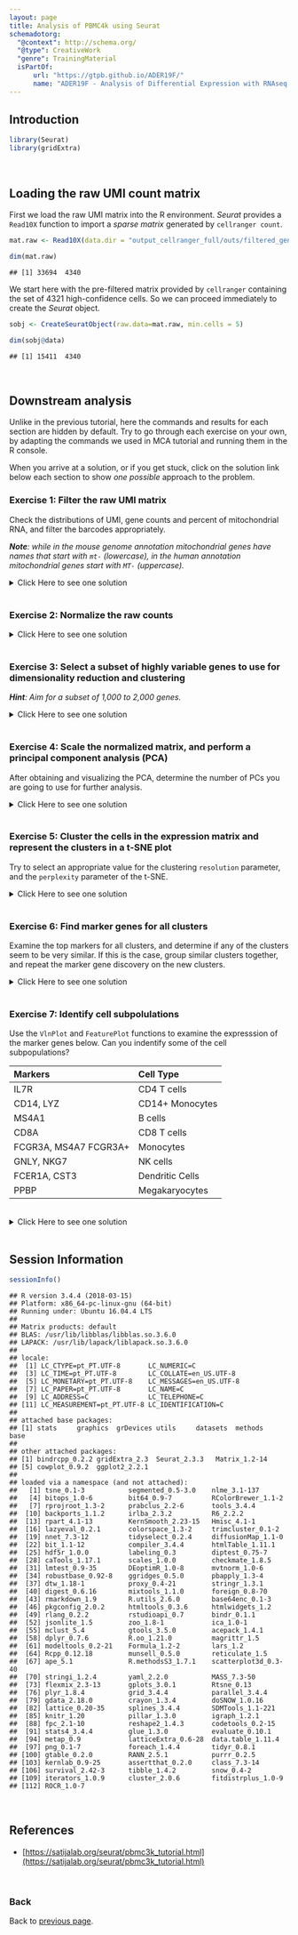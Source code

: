 ```yaml
---
layout: page
title: Analysis of PBMC4k using Seurat
schemadotorg:
  "@context": http://schema.org/
  "@type": CreativeWork
  "genre": TrainingMaterial
  isPartOf:
      url: "https://gtpb.github.io/ADER19F/"
      name: "ADER19F - Analysis of Differential Expression with RNAseq (First course in 2019)"
---
```


## Introduction


```r
library(Seurat)
library(gridExtra)
```
<br/>

## Loading the raw UMI count matrix

First we load the raw UMI matrix into the R environment. *Seurat* provides a `Read10X` function to import a *sparse matrix* generated by `cellranger count`.


```r
mat.raw <- Read10X(data.dir = "output_cellranger_full/outs/filtered_gene_bc_matrices/GRCh38")

dim(mat.raw)
```

```
## [1] 33694  4340
```

We start here with the pre-filtered matrix provided by `cellranger` containing the set of 4321 high-confidence cells. So we can proceed immediately to create the *Seurat* object.


```r
sobj <- CreateSeuratObject(raw.data=mat.raw, min.cells = 5)

dim(sobj@data)
```

```
## [1] 15411  4340
```

<br/>

## Downstream analysis

Unlike in the previous tutorial, here the commands and results for each section are hidden by default. Try to go through each exercise on your own, by adapting the commands we used in MCA tutorial and running them in the R console.

When you arrive at a solution, or if you get stuck, click on the solution link below each section to show *one possible* approach to the problem.

### Exercise 1: Filter the raw UMI matrix

Check the distributions of UMI, gene counts and percent of mitochondrial RNA, and filter the barcodes appropriately.

*__Note__: while in the mouse genome annotation mitochondrial genes have names that start with `mt-` (lowercase), in the human annotation mitochondrial genes start with `MT-` (uppercase).*

<details><summary>Click Here to see one solution</summary>


<pre>
VlnPlot(sobj, features.plot = c("nUMI", "nGene"))
</pre>

<img src="./images/exercise-seurat-pbmc4k_files/unnamed-chunk-4-1.png">

<pre>
plot(sobj@meta.data$nUMI, sobj@meta.data$nGene, pch=20, cex=0.5)
</pre>

<img src="./images/exercise-seurat-pbmc4k_files/unnamed-chunk-4-2.png">

<pre>
mito.genes <- grep("^MT-", rownames(sobj@data), value = TRUE)
percent.mito <- Matrix::colSums(sobj@data[mito.genes, ]) / Matrix::colSums(sobj@data)
sobj <- AddMetaData(sobj, metadata = percent.mito, col.name = "percent.mito")

VlnPlot(sobj, features.plot = c("nUMI", "nGene", "percent.mito"))
</pre>

<img src="./images/exercise-seurat-pbmc4k_files/unnamed-chunk-5-1.png">

<pre>
plot(sobj@meta.data$nUMI, sobj@meta.data$percent.mito, pch=20, cex=0.5)
</pre>

<img src="./images/exercise-seurat-pbmc4k_files/unnamed-chunk-5-2.png">

<pre>
sobj <- FilterCells(sobj, subset.names = "nGene", high.thresholds = 3000)
sobj <- FilterCells(sobj, subset.names = "percent.mito", high.thresholds = 0.1)

dim(sobj@data)
</pre>

<pre>
## [1] 15411  4272
</pre>

</details>
<br/>

### Exercise 2: Normalize the raw counts

<details><summary>Click Here to see one solution</summary>


<pre>
sobj <- NormalizeData(sobj, normalization.method = "LogNormalize", scale.factor = median(sobj@meta.data$nUMI))
</pre>

</details>
<br/>

### Exercise 3: Select a subset of highly variable genes to use for dimensionality reduction and clustering

*__Hint__: Aim for a subset of 1,000 to 2,000 genes.*

<details><summary>Click Here to see one solution</summary>


<pre>
sobj <- FindVariableGenes(sobj, mean.function = ExpMean, dispersion.function = LogVMR,  
                          x.low.cutoff = 0.0125, x.high.cutoff = 3, y.cutoff = 0.5)
</pre>

<img src="./images/exercise-seurat-pbmc4k_files/vargenes-1.png">


<pre>
length(sobj@var.genes)
</pre>

<pre>
## [1] 1252
</pre>


<pre>
hvginfo <- sobj@hvg.info[ sobj@var.genes, ]
highest.dispersion <- head(rownames(hvginfo)[ order(-hvginfo$gene.dispersion) ])
highest.mean <- head(rownames(hvginfo)[ order(-hvginfo$gene.mean) ])

VlnPlot(sobj, features.plot = highest.dispersion, point.size.use=0.5)
</pre>

<img src="./images/exercise-seurat-pbmc4k_files/unnamed-chunk-7-1.png">


<pre>
VlnPlot(sobj, features.plot = highest.mean, point.size.use=0.5)
</pre>


<img src="./images/exercise-seurat-pbmc4k_files/unnamed-chunk-7-2.png">

</details>
<br/>

### Exercise 4: Scale the normalized matrix, and perform a principal component analysis (PCA)

After obtaining and visualizing the PCA, determine the number of PCs you are going to use for further analysis.

<details><summary>Click Here to see one solution</summary>


<pre>
sobj <- ScaleData(object = sobj, vars.to.regress = c("nUMI", "percent.mito"))
</pre>


<pre>
## Regressing out: nUMI, percent.mito
</pre>

<pre>
##
## Time Elapsed:  21.6098577976227 secs
</pre>

<pre>
## Scaling data matrix
</pre>


<pre>
sobj <- RunPCA(object = sobj, pc.genes = sobj@var.genes, pcs.compute = 40, do.print=FALSE)

p1 <- PCAPlot(object = sobj, dim.1 = 1, dim.2 = 2, do.return=TRUE) + theme(legend.pos="none")
p2 <- PCAPlot(object = sobj, dim.1 = 2, dim.2 = 3, do.return=TRUE) + theme(legend.pos="none")
grid.arrange(p1, p2, ncol=2)
</pre>

<img src="./images/exercise-seurat-pbmc4k_files/unnamed-chunk-8-1.png">

<pre>
PCElbowPlot(sobj, num.pc = 40)
</pre>

<img src="./images/exercise-seurat-pbmc4k_files/unnamed-chunk-9-1.png">


<pre>
PCHeatmap(sobj, pc.use = 1:15, cells.use = 500, do.balanced = TRUE, label.columns = FALSE)
</pre>

<img src="./images/exercise-seurat-pbmc4k_files/unnamed-chunk-10-1.png">

<pre>
VizPCA(sobj, pcs.use = 1:15, do.balanced = TRUE)
</pre>


<img src="./images/exercise-seurat-pbmc4k_files/unnamed-chunk-10-2.png">

<pre>
# sobj <- JackStraw(sobj, num.pc = 40, num.replicate = 50, do.par=TRUE, display.progress = FALSE)
# sobj <- JackStrawPlot(sobj, PCs = 1:40)
#
# plot(1:40, -log10(sobj@dr$pca@jackstraw@overall.p.values[,2]))
# abline(h=-log10(0.05))
</pre>


</details>
<br/>

### Exercise 5: Cluster the cells in the expression matrix and represent the clusters in a t-SNE plot

Try to select an appropriate value for the clustering `resolution` parameter, and the `perplexity` parameter of the t-SNE.

<details><summary>Click Here to see one solution</summary>


<pre>
sobj <- FindClusters(sobj, reduction.type = "pca", dims.use = 1:15,
    resolution = 0.8, print.output = 0, save.SNN = FALSE)

sobj <- RunTSNE(sobj, dims.use = 1:15, do.fast = TRUE, perplexity = 30)
TSNEPlot(sobj, do.label = TRUE)
</pre>

<img src="./images/exercise-seurat-pbmc4k_files/clusters-1.png">

</details>
<br/>

### Exercise 6: Find marker genes for all clusters

Examine the top markers for all clusters, and determine if any of the clusters seem to be very similar. If this is the case, group similar clusters together, and repeat the marker gene discovery on the new clusters.

<details><summary>Click Here to see one solution</summary>


<pre>
markers <- FindAllMarkers(object = sobj, only.pos = TRUE, min.pct = 0.25, thresh.use = 0.25)
markers <- markers[ markers$p_val_adj < 0.01, ]

head(markers)
</pre>

<pre>
##               p_val avg_logFC pct.1 pct.2     p_val_adj cluster  gene
## RPL21 9.595436e-177 0.3426853 1.000 0.999 1.478753e-172       0 RPL21
## RPS27 5.806036e-170 0.3684605 1.000 1.000 8.947683e-166       0 RPS27
## RPL31 5.196314e-163 0.4276901 0.998 0.997 8.008040e-159       0 RPL31
## RPL32 1.498597e-162 0.3333247 1.000 1.000 2.309487e-158       0 RPL32
## RPL34 1.495631e-161 0.3295687 1.000 0.999 2.304916e-157       0 RPL34
## RPS14 3.348956e-158 0.3324048 1.000 1.000 5.161076e-154       0 RPS14
</pre>


<pre>
top.markers <- do.call(rbind, lapply(split(markers, markers$cluster), head))
DoHeatmap(sobj, genes.use = top.markers$gene, slim.col.label = TRUE, remove.key = TRUE)
</pre>

<img src="./images/exercise-seurat-pbmc4k_files/unnamed-chunk-13-1.png">

</details>
<br/>

### Exercise 7: Identify cell subpolulations

Use the `VlnPlot` and `FeaturePlot` functions to examine the expresssion of the marker genes below. Can you indentify some of the cell subpopulations?  

| Markers | Cell Type |
|:--------|:----------|
| IL7R	  | CD4 T cells |
|	CD14, LYZ	| CD14+ Monocytes |
|	MS4A1 |	B cells |
|	CD8A | CD8 T cells |
|	FCGR3A, MS4A7	FCGR3A+ | Monocytes |
|	GNLY, NKG7	| NK cells |
|	FCER1A, CST3	| Dendritic Cells |
|	PPBP	| Megakaryocytes |

<br/>

<details><summary>Click Here to see one solution</summary>


<pre>
VlnPlot(sobj, features.plot = c("IL7R", "MS4A1"), point.size.use=0.2)
</pre>


<img src="./images/exercise-seurat-pbmc4k_files/unnamed-chunk-14-1.png">

<pre>
VlnPlot(sobj, features.plot = c("CD14", "LYZ", "FCGR3A", "MS4A7"), point.size.use=0.2)
</pre>

<img src="./images/exercise-seurat-pbmc4k_files/unnamed-chunk-14-2.png">

<pre>
VlnPlot(sobj, features.plot = c("MS4A1"), point.size.use=0.2)
</pre>

<img src="./images/exercise-seurat-pbmc4k_files/unnamed-chunk-14-3.png">

<pre style="font-size: 12px">
VlnPlot(sobj, features.plot = c("FCER1A", "CST3"), point.size.use=0.2)
</pre>

<img src="./images/exercise-seurat-pbmc4k_files/unnamed-chunk-14-4.png">

<pre>
VlnPlot(sobj, features.plot = c("PPBP"), point.size.use=0.2)
</pre>

<img src="./images/exercise-seurat-pbmc4k_files/unnamed-chunk-14-5.png">


<pre>
FeaturePlot(sobj, features.plot = c("IL7R", "MS4A1"), cols.use=c("grey", "red"), pt.size=0.5)
</pre>

<img src="./images/exercise-seurat-pbmc4k_files/unnamed-chunk-15-1.png">

<pre>
FeaturePlot(sobj, features.plot = c("CD14", "LYZ", "FCGR3A", "MS4A7"), cols.use=c("grey", "red"), pt.size=0.5)
</pre>

<img src="./images/exercise-seurat-pbmc4k_files/unnamed-chunk-15-2.png">

<pre>
FeaturePlot(sobj, features.plot = c("MS4A1"), cols.use=c("grey", "red"), pt.size=0.5)
</pre>

<img src="./images/exercise-seurat-pbmc4k_files/unnamed-chunk-15-3.png">

<pre>
FeaturePlot(sobj, features.plot = c("FCER1A", "CST3"), cols.use=c("grey", "red"), pt.size=0.5)
</pre>

<img src="./images/exercise-seurat-pbmc4k_files/unnamed-chunk-15-4.png">

<pre>
FeaturePlot(sobj, features.plot = c("PPBP"), cols.use=c("grey", "red"), pt.size=0.5)
</pre>

<img src="./images/exercise-seurat-pbmc4k_files/unnamed-chunk-15-5.png">

</details>
<br/>

## Session Information


```r
sessionInfo()
```

```
## R version 3.4.4 (2018-03-15)
## Platform: x86_64-pc-linux-gnu (64-bit)
## Running under: Ubuntu 16.04.4 LTS
##
## Matrix products: default
## BLAS: /usr/lib/libblas/libblas.so.3.6.0
## LAPACK: /usr/lib/lapack/liblapack.so.3.6.0
##
## locale:
##  [1] LC_CTYPE=pt_PT.UTF-8       LC_NUMERIC=C              
##  [3] LC_TIME=pt_PT.UTF-8        LC_COLLATE=en_US.UTF-8    
##  [5] LC_MONETARY=pt_PT.UTF-8    LC_MESSAGES=en_US.UTF-8   
##  [7] LC_PAPER=pt_PT.UTF-8       LC_NAME=C                 
##  [9] LC_ADDRESS=C               LC_TELEPHONE=C            
## [11] LC_MEASUREMENT=pt_PT.UTF-8 LC_IDENTIFICATION=C       
##
## attached base packages:
## [1] stats     graphics  grDevices utils     datasets  methods   base     
##
## other attached packages:
## [1] bindrcpp_0.2.2 gridExtra_2.3  Seurat_2.3.3   Matrix_1.2-14
## [5] cowplot_0.9.2  ggplot2_2.2.1
##
## loaded via a namespace (and not attached):
##   [1] tsne_0.1-3           segmented_0.5-3.0    nlme_3.1-137        
##   [4] bitops_1.0-6         bit64_0.9-7          RColorBrewer_1.1-2  
##   [7] rprojroot_1.3-2      prabclus_2.2-6       tools_3.4.4         
##  [10] backports_1.1.2      irlba_2.3.2          R6_2.2.2            
##  [13] rpart_4.1-13         KernSmooth_2.23-15   Hmisc_4.1-1         
##  [16] lazyeval_0.2.1       colorspace_1.3-2     trimcluster_0.1-2   
##  [19] nnet_7.3-12          tidyselect_0.2.4     diffusionMap_1.1-0  
##  [22] bit_1.1-12           compiler_3.4.4       htmlTable_1.11.1    
##  [25] hdf5r_1.0.0          labeling_0.3         diptest_0.75-7      
##  [28] caTools_1.17.1       scales_1.0.0         checkmate_1.8.5     
##  [31] lmtest_0.9-35        DEoptimR_1.0-8       mvtnorm_1.0-6       
##  [34] robustbase_0.92-8    ggridges_0.5.0       pbapply_1.3-4       
##  [37] dtw_1.18-1           proxy_0.4-21         stringr_1.3.1       
##  [40] digest_0.6.16        mixtools_1.1.0       foreign_0.8-70      
##  [43] rmarkdown_1.9        R.utils_2.6.0        base64enc_0.1-3     
##  [46] pkgconfig_2.0.2      htmltools_0.3.6      htmlwidgets_1.2     
##  [49] rlang_0.2.2          rstudioapi_0.7       bindr_0.1.1         
##  [52] jsonlite_1.5         zoo_1.8-1            ica_1.0-1           
##  [55] mclust_5.4           gtools_3.5.0         acepack_1.4.1       
##  [58] dplyr_0.7.6          R.oo_1.21.0          magrittr_1.5        
##  [61] modeltools_0.2-21    Formula_1.2-2        lars_1.2            
##  [64] Rcpp_0.12.18         munsell_0.5.0        reticulate_1.5      
##  [67] ape_5.1              R.methodsS3_1.7.1    scatterplot3d_0.3-40
##  [70] stringi_1.2.4        yaml_2.2.0           MASS_7.3-50         
##  [73] flexmix_2.3-13       gplots_3.0.1         Rtsne_0.13          
##  [76] plyr_1.8.4           grid_3.4.4           parallel_3.4.4      
##  [79] gdata_2.18.0         crayon_1.3.4         doSNOW_1.0.16       
##  [82] lattice_0.20-35      splines_3.4.4        SDMTools_1.1-221    
##  [85] knitr_1.20           pillar_1.3.0         igraph_1.2.1        
##  [88] fpc_2.1-10           reshape2_1.4.3       codetools_0.2-15    
##  [91] stats4_3.4.4         glue_1.3.0           evaluate_0.10.1     
##  [94] metap_0.9            latticeExtra_0.6-28  data.table_1.11.4   
##  [97] png_0.1-7            foreach_1.4.4        tidyr_0.8.1         
## [100] gtable_0.2.0         RANN_2.5.1           purrr_0.2.5         
## [103] kernlab_0.9-25       assertthat_0.2.0     class_7.3-14        
## [106] survival_2.42-3      tibble_1.4.2         snow_0.4-2          
## [109] iterators_1.0.9      cluster_2.0.6        fitdistrplus_1.0-9  
## [112] ROCR_1.0-7
```

<br/>

## References

- [https://satijalab.org/seurat/pbmc3k_tutorial.html](https://satijalab.org/seurat/pbmc3k_tutorial.html)

<br/>

### Back

Back to [previous page](L09.md#seurat-pbmc4k).
